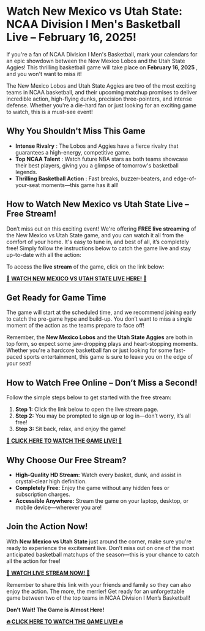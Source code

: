 # Watch New Mexico vs Utah State: NCAA Division I Men's Basketball Live – February 16, 2025!

If you're a fan of NCAA Division I Men's Basketball, mark your calendars for an epic showdown between the New Mexico Lobos and the Utah State Aggies! This thrilling basketball game will take place on **February 16, 2025** , and you won't want to miss it!

The New Mexico Lobos and Utah State Aggies are two of the most exciting teams in NCAA basketball, and their upcoming matchup promises to deliver incredible action, high-flying dunks, precision three-pointers, and intense defense. Whether you're a die-hard fan or just looking for an exciting game to watch, this is a must-see event!

## Why You Shouldn't Miss This Game

- **Intense Rivalry** : The Lobos and Aggies have a fierce rivalry that guarantees a high-energy, competitive game.
- **Top NCAA Talent** : Watch future NBA stars as both teams showcase their best players, giving you a glimpse of tomorrow's basketball legends.
- **Thrilling Basketball Action** : Fast breaks, buzzer-beaters, and edge-of-your-seat moments—this game has it all!

## How to Watch New Mexico vs Utah State Live – Free Stream!

Don’t miss out on this exciting event! We're offering **FREE live streaming** of the New Mexico vs Utah State game, and you can watch it all from the comfort of your home. It's easy to tune in, and best of all, it’s completely free! Simply follow the instructions below to catch the game live and stay up-to-date with all the action:

To access the **live stream** of the game, click on the link below:

[**🚨 WATCH NEW MEXICO VS UTAH STATE LIVE HERE! 🚨**](https://tinyurl.com/livestreamfreeo?st=New+Mexico+vs+Utah+State&si=ghc)

## Get Ready for Game Time

The game will start at the scheduled time, and we recommend joining early to catch the pre-game hype and build-up. You don’t want to miss a single moment of the action as the teams prepare to face off!

Remember, the **New Mexico Lobos** and the **Utah State Aggies** are both in top form, so expect some jaw-dropping plays and heart-stopping moments. Whether you're a hardcore basketball fan or just looking for some fast-paced sports entertainment, this game is sure to leave you on the edge of your seat!

## How to Watch Free Online – Don’t Miss a Second!

Follow the simple steps below to get started with the free stream:

1. **Step 1:** Click the link below to open the live stream page.
2. **Step 2:** You may be prompted to sign up or log in—don’t worry, it’s all free!
3. **Step 3:** Sit back, relax, and enjoy the game!

[**🎥 CLICK HERE TO WATCH THE GAME LIVE! 🎥**](https://tinyurl.com/livestreamfreeo?st=New+Mexico+vs+Utah+State&si=ghc)

## Why Choose Our Free Stream?

- **High-Quality HD Stream:** Watch every basket, dunk, and assist in crystal-clear high definition.
- **Completely Free:** Enjoy the game without any hidden fees or subscription charges.
- **Accessible Anywhere:** Stream the game on your laptop, desktop, or mobile device—wherever you are!

## Join the Action Now!

With **New Mexico vs Utah State** just around the corner, make sure you're ready to experience the excitement live. Don’t miss out on one of the most anticipated basketball matchups of the season—this is your chance to catch all the action for free!

[**🏀 WATCH LIVE STREAM NOW! 🏀**](https://tinyurl.com/livestreamfreeo?st=New+Mexico+vs+Utah+State&si=ghc)

Remember to share this link with your friends and family so they can also enjoy the action. The more, the merrier! Get ready for an unforgettable game between two of the top teams in NCAA Division I Men’s Basketball!

**Don’t Wait! The Game is Almost Here!**

[**🔥 CLICK HERE TO WATCH THE GAME LIVE! 🔥**](https://tinyurl.com/livestreamfreeo?st=New+Mexico+vs+Utah+State&si=ghc)

